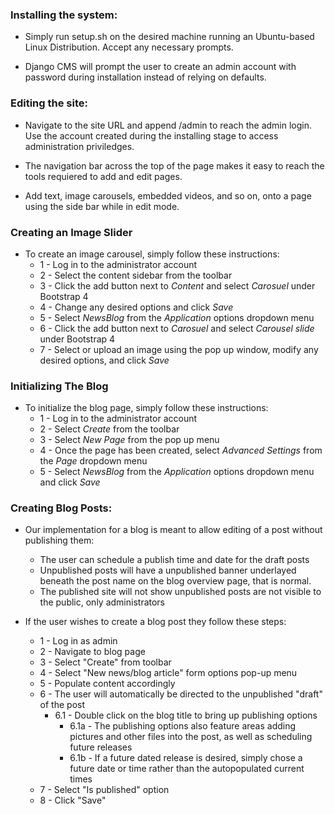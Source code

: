 ### Installing the system:

* Simply run setup.sh on the desired machine running an Ubuntu-based Linux Distribution. Accept any necessary prompts.

* Django CMS will prompt the user to create an admin account with password during installation instead of relying on defaults.


### Editing the site:

* Navigate to the site URL and append /admin to reach the admin login. Use the account created during the installing stage to access administration priviledges. 

* The navigation bar across the top of the page makes it easy to reach the tools requiered to add and edit pages.

* Add text, image carousels, embedded videos, and so on, onto a page using the side bar while in edit mode.

### Creating an Image Slider
* To create an image carousel, simply follow these instructions:
  * 1 - Log in to the administrator account
  * 2 - Select the content sidebar from the toolbar
  * 3 - Click the add button next to _Content_ and select _Carosuel_ under Bootstrap 4
  * 4 - Change any desired options and click _Save_
  * 5 - Select _NewsBlog_ from the _Application_ options dropdown menu
  * 6 - Click the add button next to _Carosuel_ and select _Carousel slide_ under Bootstrap 4
  * 7 - Select or upload an image using the pop up window, modify any desired options, and click _Save_

### Initializing The Blog

* To initialize the blog page, simply follow these instructions:
  * 1 - Log in to the administrator account
  * 2 - Select _Create_ from the toolbar
  * 3 - Select _New Page_ from the pop up menu
  * 4 - Once the page has been created, select _Advanced Settings_ from the _Page_ dropdown menu
  * 5 - Select _NewsBlog_ from the _Application_ options dropdown menu and click _Save_

### Creating Blog Posts:

* Our implementation for a blog is meant to allow editing of a post without publishing them:
  * The user can schedule a publish time and date for the draft posts 
  * Unpublished posts will have a unpublished banner underlayed beneath the post name on the blog overview page, that is normal. 
  * The published site will not show unpublished posts are not visible to the public, only administrators

* If the user wishes to create a blog post they follow these steps:
  * 1 - Log in as admin
  * 2 - Navigate to blog page
  * 3 - Select "Create" from toolbar
  * 4 - Select "New news/blog article" form options pop-up menu
  * 5 - Populate content accordingly
  * 6 - The user will automatically be directed to the unpublished "draft" of the post
    * 6.1 - Double click on the blog title to bring up publishing options
      * 6.1a - The publishing options also feature areas adding pictures and other files into the post, as well as scheduling future releases
      * 6.1b - If a future dated release is desired, simply chose a future date or time rather than the autopopulated current times
  * 7 - Select "Is published" option
  * 8 - Click "Save"
